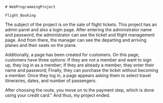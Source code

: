                                                                                 # WebProgrammingProject
                                                                                    Flight_Booking
The subject of the project is on the sale of flight tickets. This project has an admin panel and also a login page. After entering the administrator name and password, the administrator can see the ticket and flight management page. And from there, the manager can see the departing and arriving planes and their seats on the plane.

Additionally, a page has been created for customers. On this page, customers have three options: If they are not a member and want to sign up, they log in as a member; If they are already a member, they enter their name and password; Finally, they can purchase the ticket without becoming a member. Once they log in, a page appears asking them to select travel itineraries, dates, and number of passengers.

After choosing the route, you move on to the payment step, which is done using your credit card." And thus, my project ended.
